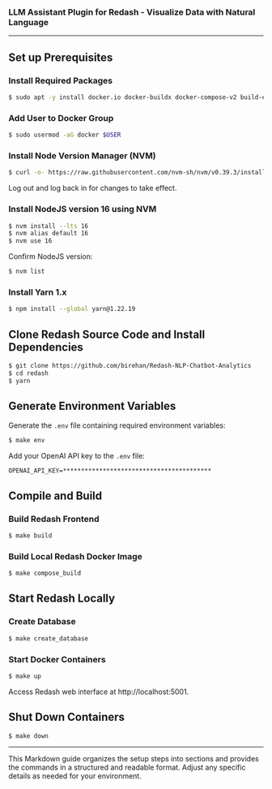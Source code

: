 ### LLM Assistant Plugin for Redash - Visualize Data with Natural Language

---

## Set up Prerequisites

### Install Required Packages

```bash
$ sudo apt -y install docker.io docker-buildx docker-compose-v2 build-essential curl pwgen python3-venv xvfb
```

### Add User to Docker Group

```bash
$ sudo usermod -aG docker $USER
```

### Install Node Version Manager (NVM)

```bash
$ curl -o- https://raw.githubusercontent.com/nvm-sh/nvm/v0.39.3/install.sh | bash
```

Log out and log back in for changes to take effect.

### Install NodeJS version 16 using NVM

```bash
$ nvm install --lts 16
$ nvm alias default 16
$ nvm use 16
```

Confirm NodeJS version:

```bash
$ nvm list
```

### Install Yarn 1.x

```bash
$ npm install --global yarn@1.22.19
```

## Clone Redash Source Code and Install Dependencies

```bash
$ git clone https://github.com/birehan/Redash-NLP-Chatbot-Analytics
$ cd redash
$ yarn
```

## Generate Environment Variables

Generate the `.env` file containing required environment variables:

```bash
$ make env
```

Add your OpenAI API key to the `.env` file:

```
OPENAI_API_KEY=*****************************************
```

## Compile and Build

### Build Redash Frontend

```bash
$ make build
```

### Build Local Redash Docker Image

```bash
$ make compose_build
```

## Start Redash Locally

### Create Database

```bash
$ make create_database
```

### Start Docker Containers

```bash
$ make up
```

Access Redash web interface at http://localhost:5001.

## Shut Down Containers

```bash
$ make down
```

---

This Markdown guide organizes the setup steps into sections and provides the commands in a structured and readable format. Adjust any specific details as needed for your environment.
